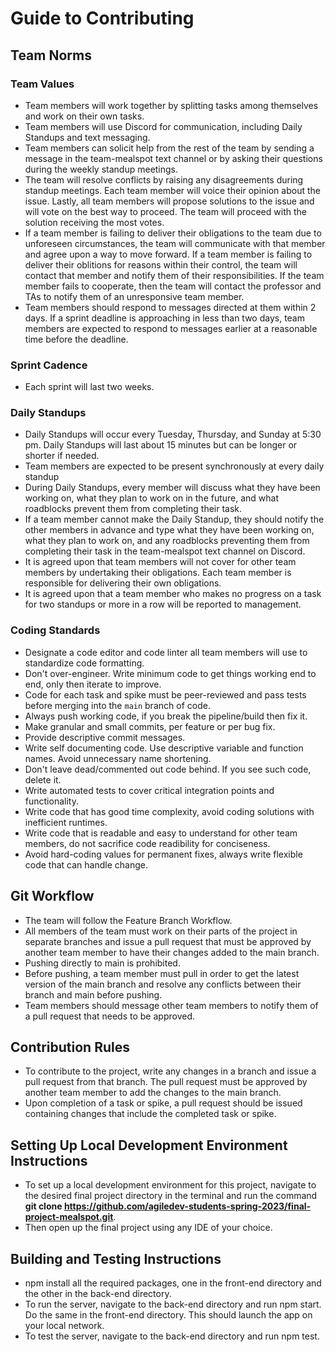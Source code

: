 # Guide to Contributing

## Team Norms

### Team Values
- Team members will work together by splitting tasks among themselves and work on their own tasks.
- Team members will use Discord for communication, including Daily Standups and text messaging.
- Team members can solicit help from the rest of the team by sending a message in the team-mealspot text channel or by asking their questions during the weekly standup meetings. 
- The team will resolve conflicts by raising any disagreements during standup meetings. Each team member will voice their opinion about the issue. Lastly, all team members will propose solutions to the issue and will vote on the best way to proceed. The team will proceed with the solution receiving the most votes. 
- If a team member is failing to deliver their obligations to the team due to unforeseen circumstances, the team will communicate with that member and agree upon a way to move forward. If a team member is failing to deliver their oblitions for reasons within their control, the team will contact that member and notify them of their responsibilities. If the team member fails to cooperate, then the team will contact the professor and TAs to notify them of an unresponsive team member. 
- Team members should respond to messages directed at them within 2 days. If a sprint deadline is approaching in less than two days, team members are expected to respond to messages earlier at a reasonable time before the deadline. 

### Sprint Cadence
- Each sprint will last two weeks.

### Daily Standups 
- Daily Standups will occur every Tuesday, Thursday, and Sunday at 5:30 pm. Daily Standups will last about 15 minutes but can be longer or shorter if needed. 
- Team members are expected to be present synchronously at every daily standup
- During Daily Standups, every member will discuss what they have been working on, what they plan to work on in the future, and what roadblocks prevent them from completing their task.
- If a team member cannot make the Daily Standup, they should notify the other members in advance and type what they have been working on, what they plan to work on, and any roadblocks preventing them from completing their task in the team-mealspot text channel on Discord.
- It is agreed upon that team members will not cover for other team members by undertaking their obligations. Each team member is responsible for delivering their own obligations.
- It is agreed upon that a team member who makes no progress on a task for two standups or more in a row will be reported to management.

### Coding Standards
- Designate a code editor and code linter all team members will use to standardize code formatting.
- Don't over-engineer. Write minimum code to get things working end to end, only then iterate to improve.
- Code for each task and spike must be peer-reviewed and pass tests before merging into the `main` branch of code.
- Always push working code, if you break the pipeline/build then fix it.
- Make granular and small commits, per feature or per bug fix.
- Provide descriptive commit messages.
- Write self documenting code. Use descriptive variable and function names. Avoid unnecessary name shortening.
- Don't leave dead/commented out code behind. If you see such code, delete it.
- Write automated tests to cover critical integration points and functionality.
- Write code that has good time complexity, avoid coding solutions with inefficient runtimes.
- Write code that is readable and easy to understand for other team members, do not sacrifice code readibility for conciseness.
- Avoid hard-coding values for permanent fixes, always write flexible code that can handle change.

## Git Workflow
- The team will follow the Feature Branch Workflow.
- All members of the team must work on their parts of the project in separate branches and issue a pull request that must be approved by another team member to have their changes added to the main branch. 
- Pushing directly to main is prohibited.
- Before pushing, a team member must pull in order to get the latest version of the main branch and resolve any conflicts between their branch and main before pushing.
- Team members should message other team members to notify them of a pull request that needs to be approved. 

## Contribution Rules
- To contribute to the project, write any changes in a branch and issue a pull request from that branch. The pull request must be approved by another team member to add the changes to the main branch.
- Upon completion of a task or spike, a pull request should be issued containing changes that include the completed task or spike.

## Setting Up Local Development Environment Instructions
- To set up a local development environment for this project, navigate to the desired final project directory in the terminal and run the command **git clone https://github.com/agiledev-students-spring-2023/final-project-mealspot.git**.
- Then open up the final project using any IDE of your choice.

## Building and Testing Instructions
- npm install all the required packages, one in the front-end directory and the other in the back-end directory. 
- To run the server, navigate to the back-end directory and run npm start. Do the same in the front-end directory. This should launch the app on your local network.
- To test the server, navigate to the back-end directory and run npm test.
